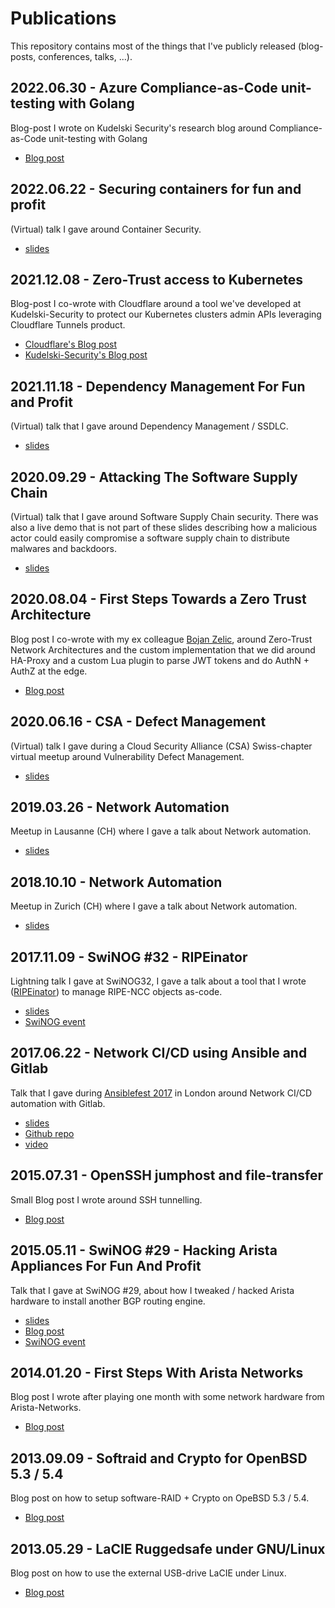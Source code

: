 # Publications

This repository contains most of the things that I've publicly released (blog-posts, conferences, talks, ...).


## 2022.06.30 - Azure Compliance-as-Code unit-testing with Golang

Blog-post I wrote on Kudelski Security's research blog around Compliance-as-Code unit-testing with Golang

* [Blog post](https://research.kudelskisecurity.com/2022/06/30/azure-compliance-as-code-unit-testing-with-golang)

## 2022.06.22 - Securing containers for fun and profit

(Virtual) talk I gave around Container Security.

* [slides](files/2022.06.22-Securing_containers_final.pdf)

## 2021.12.08 - Zero-Trust access to Kubernetes

Blog-post I co-wrote with Cloudflare around a tool we've developed at Kudelski-Security to protect our Kubernetes clusters admin APIs leveraging Cloudflare Tunnels product.

* [Cloudflare's Blog post](https://blog.cloudflare.com/guest-blog-zero-trust-access-kubernetes/)
* [Kudelski-Security's Blog post](https://research.kudelskisecurity.com/2021/12/14/zero-trust-access-to-kubernetes/)

## 2021.11.18 - Dependency Management For Fun and Profit

(Virtual) talk that I gave around Dependency Management / SSDLC.

* [slides](files/2021.11.18-Dependency_management_meetup.pdf)

## 2020.09.29 - Attacking The Software Supply Chain

(Virtual) talk that I gave around Software Supply Chain security. There was also a live demo that is not part of these slides describing how a malicious actor could easily compromise a software supply chain to distribute malwares and backdoors.

* [slides](files/2020.09.29.SSDLC_research_bytes.pdf)

## 2020.08.04 - First Steps Towards a Zero Trust Architecture

Blog post I co-wrote with my ex colleague [Bojan Zelic](https://github.com/BojanZelic), around Zero-Trust Network Architectures and the custom implementation that we did around HA-Proxy and a custom Lua plugin to parse JWT tokens and do AuthN + AuthZ at the edge.

* [Blog post](https://research.kudelskisecurity.com/2020/08/04/first-steps-towards-a-zero-trust-architecture)

## 2020.06.16 - CSA - Defect Management

(Virtual) talk I gave during a Cloud Security Alliance (CSA) Swiss-chapter virtual meetup around Vulnerability Defect Management.

* [slides](files/2020.06.16.CSA-defect-management.pdf)

## 2019.03.26 - Network Automation

Meetup in Lausanne (CH) where I gave a talk about Network automation.

* [slides](files/2019.03.21_romain_aviolat_talk_meetup_lausanne.pdf)

## 2018.10.10 - Network Automation

Meetup in Zurich (CH) where I gave a talk about Network automation.

* [slides](files/2018.10.08_romain_aviolat_talk_meetup_zrh.pdf)

## 2017.11.09 - SwiNOG #32 - RIPEinator

Lightning talk I gave at SwiNOG32, I gave a talk about a tool that I wrote ([RIPEinator](https://github.com/xens/ripeinator)) to manage RIPE-NCC objects as-code.

* [slides](files/2017.11.09-LightningTalk_SwiNOG_32_RIPEinator.pdf)
* [SwiNOG event](https://www.swinog.ch/meetings/swinog32)

## 2017.06.22 - Network CI/CD using Ansible and Gitlab

Talk that I gave during [Ansiblefest 2017](https://www.ansible.com/resources/videos/ansiblefest-london-2017) in London around Network CI/CD automation with Gitlab.

* [slides](files/2017.06.22_romain_aviolat_talk_ansiblefest_london.pdf)
* [Github repo](https://github.com/xens/ansiblefest2k17)
* [video](https://www.ansible.com/network-ci-cd-using-ansible-and-gitlab)

## 2015.07.31 - OpenSSH jumphost and file-transfer

Small Blog post I wrote around SSH tunnelling.

* [Blog post](https://research.kudelskisecurity.com/2015/07/31/openssh-jump-host-and-file-transfer/)

## 2015.05.11 - SwiNOG #29 - Hacking Arista Appliances For Fun And Profit

Talk that I gave at SwiNOG #29, about how I tweaked / hacked Arista hardware to install another BGP routing engine.

* [slides](files/08_Romain_Avoilat_Hacking_Arista_applicances_for_fun_and_profit.pdf)
* [Blog post](https://research.kudelskisecurity.com/2015/10/01/hacking-arista-appliances-for-fun-and-profit)
* [SwiNOG event](https://www.swinog.ch/meetings/swinog29)

## 2014.01.20 - First Steps With Arista Networks

Blog post I wrote after playing one month with some network hardware from Arista-Networks.

* [Blog post](https://research.kudelskisecurity.com/2014/01/20/first-steps-with-arista-networks)

## 2013.09.09 - Softraid and Crypto for OpenBSD 5.3 / 5.4

Blog post on how to setup software-RAID + Crypto on OpeBSD 5.3 / 5.4.

* [Blog post](https://research.kudelskisecurity.com/2013/09/19/softraid-and-crypto-for-openbsd-5-3)

## 2013.05.29 - LaCIE Ruggedsafe under GNU/Linux

Blog post on how to use the external USB-drive LaCIE under Linux.

* [Blog post](https://research.kudelskisecurity.com/2013/05/29/lacie-ruggedsafe-under-gnulinux)
